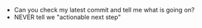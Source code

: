 - Can you check my latest commit and tell me what is going on?
- NEVER tell we "actionable next step"
